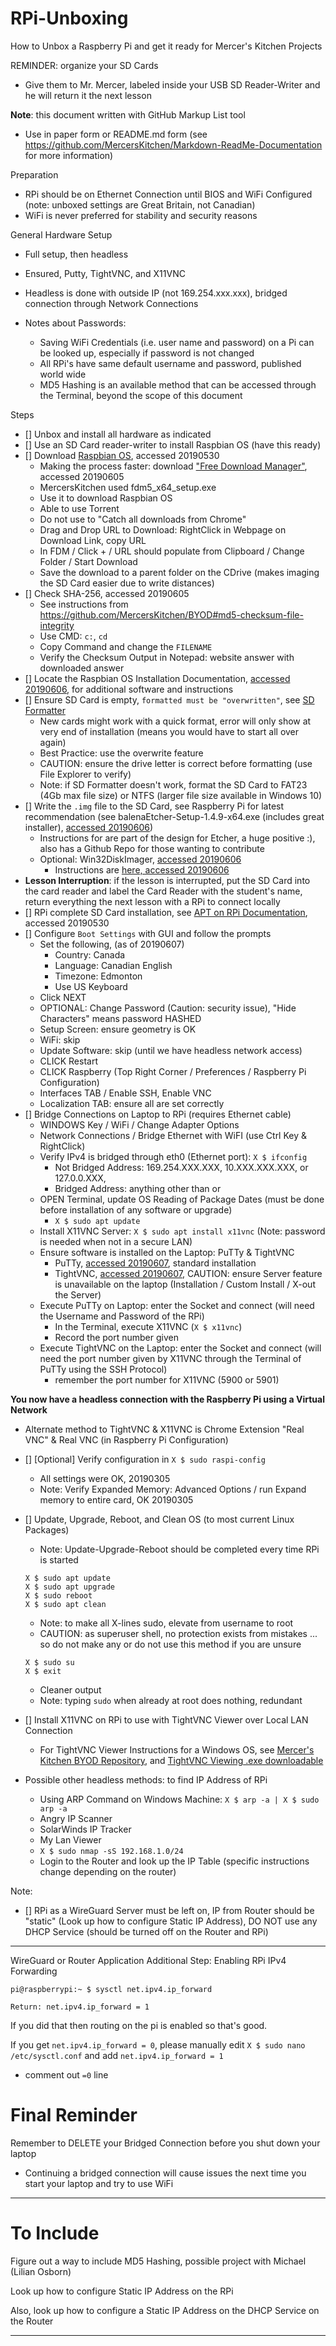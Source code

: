 # RPi-Unboxing
How to Unbox a Raspberry Pi and get it ready for Mercer's Kitchen Projects

REMINDER: organize your SD Cards
- Give them to Mr. Mercer, labeled inside your USB SD Reader-Writer and he will return it the next lesson

**Note**: this document written with GitHub Markup List tool
- Use in paper form or README.md form (see https://github.com/MercersKitchen/Markdown-ReadMe-Documentation for more information)

Preparation
- RPi should be on Ethernet Connection until BIOS and WiFi Configured (note: unboxed settings are Great Britain, not Canadian)
- WiFi is never preferred for stability and security reasons

General Hardware Setup
- Full setup, then headless
- Ensured, Putty, TightVNC, and X11VNC
- Headless is done with outside IP (not 169.254.xxx.xxx), bridged connection through Network Connections

- Notes about Passwords:
  - Saving WiFi Credentials (i.e. user name and password) on a Pi can be looked up, especially if password is not changed
  - All RPi's have same default username and password, published world wide
  - MD5 Hashing is an available method that can be accessed through the Terminal, beyond the scope of this document

Steps
- [] Unbox and install all hardware as indicated
- [] Use an SD Card reader-writer to install Raspbian OS (have this ready)
- [] Download <a href="https://www.raspberrypi.org/downloads/raspbian/">Raspbian OS</a>, accessed 20190530
  - Making the process faster: download <a href="https://www.freedownloadmanager.org/">"Free Download Manager"</a>, accessed 20190605
  - MercersKitchen used fdm5_x64_setup.exe
  - Use it to download Raspbian OS
  - Able to use Torrent
  - Do not use to "Catch all downloads from Chrome"
  - Drag and Drop URL to Download: RightClick in Webpage on Download Link, copy URL
  - In FDM / Click + / URL should populate from Clipboard / Change Folder / Start Download
  - Save the download to a parent folder on the CDrive (makes imaging the SD Card easier due to write distances)
- [] Check SHA-256, accessed 20190605
  - See instructions from https://github.com/MercersKitchen/BYOD#md5-checksum-file-integrity
  - Use CMD: ```c:```, ```cd```
  - Copy Command and change the ```FILENAME```
  - Verify the Checksum Output in Notepad: website answer with downloaded answer
- [] Locate the Raspbian OS Installation Documentation, <a href="https://www.raspberrypi.org/documentation/installation/installing-images/">accessed 20190606</a>, for additional software and instructions
- [] Ensure SD Card is empty, ```formatted must be "overwritten"```, see <a href="https://www.sdcard.org/downloads/formatter/">SD Formatter</a>
  - New cards might work with a quick format, error will only show at very end of installation (means you would have to start all over again)
  - Best Practice: use the overwrite feature
  - CAUTION: ensure the drive letter is correct before formatting (use File Explorer to verify)
  - Note: if SD Formatter doesn't work, format the SD Card to FAT23 (4Gb max file size) or NTFS (larger file size available in Windows 10)
- [] Write the ```.img``` file to the SD Card, see Raspberry Pi for latest recommendation (see balenaEtcher-Setup-1.4.9-x64.exe (includes great installer), <a href="https://www.balena.io/etcher/">accessed 20190606</a>)
  - Instructions for are part of the design for Etcher, a huge positive :), also has a Github Repo for those wanting to contribute
  - Optional: Win32DiskImager, <a href="https://sourceforge.net/projects/win32diskimager/">accessed 20190606</a>
    - Instructions are <a href="https://raspberry-projects.com/pi/pi-operating-systems/win32diskimager">here, accessed 20190606</a>
- **Lesson Interruption**: if the lesson is interrupted, put the SD Card into the card reader and label the Card Reader with the student's name, return everything the next lesson with a RPi to connect locally
- [] RPi complete SD Card installation, see <a href="https://www.raspberrypi.org/documentation/linux/software/apt.md">APT on RPi Documentation</a>, accessed 20190530
- [] Configure ```Boot Settings``` with GUI and follow the prompts
  - Set the following, (as of 20190607)
    - Country: Canada
    - Language: Canadian English
    - Timezone: Edmonton
    - Use US Keyboard
  - Click NEXT
  - OPTIONAL: Change Password (Caution: security issue), "Hide Characters" means password HASHED
  - Setup Screen: ensure geometry is OK
  - WiFi: skip
  - Update Software: skip (until we have headless network access)
  - CLICK Restart
  - CLICK Raspberry (Top Right Corner / Preferences / Raspberry Pi Configuration)
  - Interfaces TAB / Enable SSH, Enable VNC
  - Localization TAB: ensure all are set correctly
- [] Bridge Connections on Laptop to RPi (requires Ethernet cable)
  - WINDOWS Key / WiFi / Change Adapter Options
  - Network Connections / Bridge Ethernet with WiFI (use Ctrl Key & RightClick)
  - Verify IPv4 is bridged through eth0 (Ethernet port): ```X $ ifconfig```
    - Not Bridged Address: 169.254.XXX.XXX, 10.XXX.XXX.XXX, or 127.0.0.XXX,
    - Bridged Address: anything other than or
  - OPEN Terminal, update OS Reading of Package Dates (must be done before installation of any software or upgrade)
    - ```X $ sudo apt update```
  - Install X11VNC Server: ```X $ sudo apt install x11vnc``` (Note: password is needed when not in a secure LAN)
  - Ensure software is installed on the Laptop: PuTTy & TightVNC
    - PuTTy, <a href="https://www.putty.org/">accessed 20190607</a>, standard installation
    - TightVNC, <a href="https://www.tightvnc.com/download.php">accessed 20190607</a>, CAUTION: ensure Server feature is unavailable on the laptop (Installation / Custom Install / X-out the Server)
  - Execute PuTTy on Laptop: enter the Socket and connect (will need the Username and Password of the RPi)
    - In the Terminal, execute X11VNC (```X $ x11vnc```)
    - Record the port number given
  - Execute TightVNC on the Laptop: enter the Socket and connect (will need the port number given by X11VNC through the Terminal of PuTTy using the SSH Protocol)
    - remember the port number for X11VNC (5900 or 5901)

**You now have a headless connection with the Raspberry Pi using a Virtual Network**
- Alternate method to TightVNC & X11VNC is Chrome Extension "Real VNC" & Real VNC (in Raspberry Pi Configuration)

- [] [Optional] Verify configuration in ```X $ sudo raspi-config```
  - All settings were OK, 20190305
  - Note: Verify Expanded Memory: Advanced Options / run Expand memory to entire card, OK 20190305

- [] Update, Upgrade, Reboot, and Clean OS (to most current Linux Packages)
  - Note: Update-Upgrade-Reboot should be completed every time RPi is started
  ```
  X $ sudo apt update
  X $ sudo apt upgrade
  X $ sudo reboot
  X $ sudo apt clean
  ```

  - Note: to make all X-lines sudo, elevate from username to root
  - CAUTION: as superuser shell, no protection exists from mistakes ... so do not make any or do not use this method if you are unsure
  ```
  X $ sudo su
  X $ exit
  ```
  - Cleaner output
  - Note: typing `sudo` when already at root does nothing, redundant
- [] Install X11VNC on RPi to use with TightVNC Viewer over Local LAN Connection
  - For TightVNC Viewer Instructions for a Windows OS, see <a href="https://github.com/MercersKitchen/BYOD#tightvnc">Mercer's Kitchen BYOD Repository</a>, and <a href="https://github.com/MercersKitchen/BYOD/tree/master/TightVNC">TightVNC Viewing .exe downloadable</a>
- Possible other headless methods: to find IP Address of RPi
  - Using ARP Command on Windows Machine: ```X $ arp -a | X $ sudo arp -a```
  - Angry IP Scanner
  - SolarWinds IP Tracker
  - My Lan Viewer
  - ```X $ sudo nmap -sS 192.168.1.0/24```
  - Login to the Router and look up the IP Table (specific instructions change depending on the router)

Note:
- [] RPi as a WireGuard Server must be left on, IP from Router should be "static" (Look up how to configure Static IP Address), DO NOT use any DHCP Service (should be turned off on the Router and RPi)

---

WireGuard or Router Application Additional Step: Enabling RPi IPv4 Forwarding

```
pi@raspberrypi:~ $ sysctl net.ipv4.ip_forward
```

```
Return: net.ipv4.ip_forward = 1
```

If you did that then routing on the pi is enabled so that's good.

If you get ```net.ipv4.ip_forward = 0```,
please manually edit ```X $ sudo nano /etc/sysctl.conf``` and add ```net.ipv4.ip_forward = 1```
- comment out `=0` line

# Final Reminder
Remember to DELETE your Bridged Connection before you shut down your laptop
- Continuing a bridged connection will cause issues the next time you start your laptop and try to use WiFi

---

# To Include

Figure out a way to include MD5 Hashing, possible project with Michael (Lilian Osborn)

Look up how to configure Static IP Address on the RPi

Also, look up how to configure a Static IP Address on the DHCP Service on the Router


---
